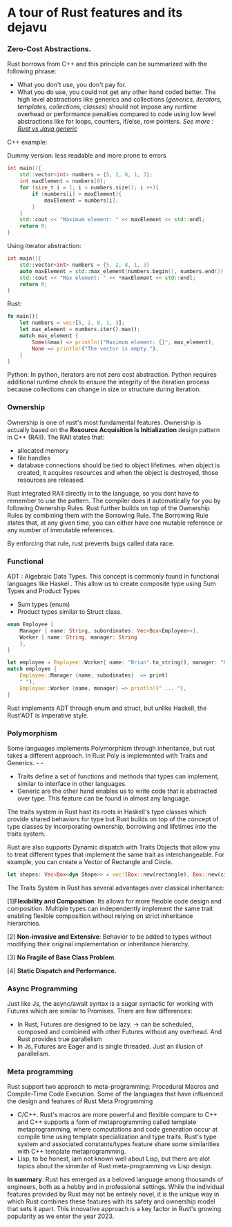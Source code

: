 # A tour of Rust features and its dejavu


### Zero-Cost Abstractions. 

Rust borrows from C++ and this principle can be summarized with the following phrase:
- What you don't use, you don't pay for.
- What you do use, you could not get any other hand coded better. 
The high level abstractions like generics and collections (*generics, iterators, templates, collections, classes*) should not impose any runtime overhead or performance penalties compared to code using low level abstractions like for loops, counters, if/else, row pointers.
_See more : [Rust vs Java generic](LAN_rust_vs_java_generic.md)_


C++ example:

Dummy version: less readable and more prone to errors
```C++
int main(){
	std::vector<int> numbers = {5, 2, 8, 1, 3};
	int maxElement = numbers[0];
	for (size_t i = 1; i < numbers.size(); i ++){
		if (numbers[i] > maxElement){
			maxElement = numbers[i];
		}	
	}
	std::cout << "Maximum element: " << maxElement << std::endl;
	return 0; 
}
```

Using iterator abstraction: 
```C++
int main(){
	std::vector<int> numbers = {5, 2, 8, 1, 3}
	auto maxElement = std::max_element(numbers.begin(), numbers.end());
	std::cout << "Max element: " << *maxElement << std::endl;
	return 0;
}
```

Rust: 
```rust
fn main(){
	let numbers = vec![5, 2, 8, 1, 3];
	let max_element = numbers.iter().max();
	match max_element {
		Some(&max) => println!("Maximum element: {}", max_element),
		None => println!("The vector is empty."),
	}
}
```

Python: 
In python, iterators are not zero cost abstraction. Python requires additional runtime check to ensure the integrity of the iteration process because collections can change in size or structure during iteration. 

### Ownership

Ownership is one of rust's most fundamental features. Ownership is actually based on the **Resource Acquisition Is Initialization** design pattern in  C++ (RAII). The RAII states that:
- allocated memory
- file handles
- database connections
should be tied to object lifetimes. when object is created, it acquires resources  and when the object is destroyed, those resources are released. 

Rust integrated RAII directly in to the language, so you dont have to remember to use the pattern. The compiler does it automatically for you by following Ownership Rules. 
Rust further builds on top of the Ownership Rules by combining them with the Borrowing Rule. The Borrowing Rule states that, at any given time, you can either have one mutable reference or any number of immutable references. 

By enforcing that rule, rust prevents bugs called data race. 

### Functional 

ADT : Algebraic Data Types. This concept is commonly found in functional languages like Haskel.. This allow us to create composite type using Sum Types and Product Types

- Sum types (enum)
- Product types similar to Struct class. 

```rust
enum Employee {
	Manager { name: String, subordinates: Vec<Box<Employee>>},
	Worker { name: String, manager: String
	},
}

let employee = Employee::Worker{ name: "Brian".to_string(), manager: "His wife".to_string()};
match employee {
	Employee::Manager {name, subodinates}  => print(
	" "),
	Employee::Worker {name, manager} => println!(" ... "),
}
```

Rust implements ADT through enum and struct, but unlike Haskell, the Rust'ADT is imperative style.
### Polymorphism

Some languages implements Polymorphism through inheritance, but rust takes a different approach. In Rust Poly is implemented with Traits and Generics. - - 

- Traits define a set of functions and methods that types can implement, similar to interface in other languages.
- Generic are the other hand enables us to write code that is abstracted over type. This feature can be found in almost any language.

 The traits system in Rust hast its roots in Haskell's type classes which provide shared behaviors for type but Rust builds on top of the concept of type classes by incorporating ownership, borrowing and lifetimes into the traits system. 
 
 Rust are also supports Dynamic dispatch with Traits Objects that allow you to treat different types that implement the same trait as interchangeable. For example, you can create a Vector of Rectangle and Circle.
 ```Rust
 let shapes: Vec<Box<dyn Shape>> = vec![Box::new(rectangle), Box::new(circle)]
```
 
The Traits System in Rust has several advantages over classical inheritance:

[1]**Flexibility and Composition**:  Its allows for more flexible code design and composition. Multiple types can independently implement the same trait enabling flexible composition without relying on strict inheritance hierarchies. 

[2] **Non-invasive and Extensive**: Behavior to be added to types without modifying their original implementation or inheritance hierarchy. 

[3] **No Fragile of Base Class Problem**.

[4] **Static Dispatch and Performance.** 


### Async Programming

Just like Js, the async/await syntax is a sugar syntactic for working with Futures which are similar to Promises. There are few differences:
- In Rust, Futures are designed to be lazy. -> can be scheduled, composed and combined with other Futures without any overhead. And Rust provides true parallelism
- In Js, Futures are Eager and is single threaded. Just an illusion of parallelism.


### Meta programming

Rust support two approach to meta-programming: Procedural Macros and Compile-Time Code Execution. Some of the languages that have influenced the design and features of Rust Meta Programming
- C/C++. Rust's macros are more powerful and flexible compare to C++ and C++ supports a form of metaprogramming called template metaprogramming, where computations and code generation occur at compile time using template specialization and type traits. Rust's type system and associated constants/types feature share some similarities with C++ template metaprogramming.
- Lisp, to be honest, iam not known well about Lisp, but there are alot topics about the simmilar of Rust meta-programming vs Lisp design. 

**In summary**: Rust has emerged as a beloved language among thousands of engineers, both as a hobby and in professional settings. While the individual features provided by Rust may not be entirely novel, it is the unique way in which Rust combines these features with its safety and ownership model that sets it apart. This innovative approach is a key factor in Rust's growing popularity as we enter the year 2023.
